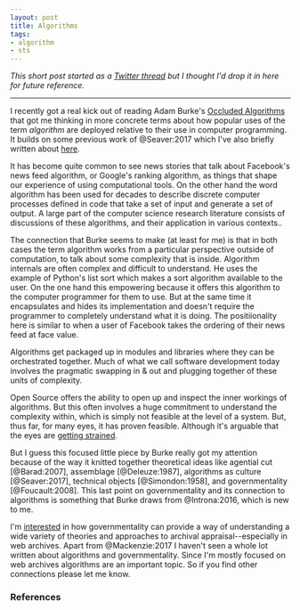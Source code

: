 ```yaml
---
layout: post
title: Algorithms
tags:
- algorithm
- sts
---
```


*This short post started as a [Twitter thread](https://twitter.com/edsu/status/1152151283362619392) but I thought I'd drop it in here for future reference.*

---

I recently got a real kick out of reading Adam Burke's [Occluded Algorithms]
that got me thinking in more concrete terms about how popular uses of the term
*algorithm* are deployed relative to their use in computer programming. It
builds on some previous work of @Seaver:2017 which I've also briefly written
about [here](https://inkdroid.org/2018/01/30/algorithms/).

It has become quite common to see news stories that talk about Facebook's news
feed algorithm, or Google's ranking algorithm, as things that shape our
experience of using computational tools. On the other hand the word algorithm
has been used for decades to describe discrete computer processes defined in
code that take a set of input and generate a set of output. A large part of the
computer science research literature consists of discussions of these
algorithms, and their application in various contexts..

The connection that Burke seems to make (at least for me) is that in both cases
the term algorithm works from a particular perspective outside of computation,
to talk about some complexity that is inside. Algorithm internals are often
complex and difficult to understand. He uses the example of Python's list sort
which makes a sort algorithm available to the user. On the one hand this
empowering because it offers this algorithm to the computer programmer for them
to use. But at the same time it encapsulates and hides its implementation and
doesn't require the programmer to completely understand what it is doing. The
positiionality here is similar to when a user of Facebook takes the ordering of
their news feed at face value.

Algorithms get packaged up in modules and libraries where they can be
orchestrated together. Much of what we call software development today involves
the pragmatic swapping in & out and plugging together of these units of
complexity.

Open Source offers the ability to open up and inspect the inner workings of
algorithms. But this often involves a huge commitment to understand the
complexity within, which is simply not feasible at the level of a system. But,
thus far, for many eyes, it has proven feasible. Although it's arguable that the
eyes are [getting
strained](https://blog.npmjs.org/post/180565383195/details-about-the-event-stream-incident).

But I guess this focused little piece by Burke really got my attention because
of the way it knitted together theoretical ideas like agential cut
[@Barad:2007], assemblage [@Deleuze:1987], algorithms as culture [@Seaver:2017],
technical objects [@Simondon:1958], and governmentality [@Foucault:2008]. This
last point on governmentality and its connection to algorithms is something that
Burke draws from @Introna:2016, which is new to me.

I'm [interested](https://osf.io/preprints/socarxiv/75mjp) in how governmentality
can provide a way of understanding a wide variety of theories and approaches to
archival appraisal--especially in web archives. Apart from @Mackenzie:2017 I
haven't seen a whole lot written about algorithms and governmentality. Since I'm
mostly focused on web archives algorithms are an important topic. So if you find
other connections please let me know.

### References

[Occluded Algorithms]: https://journals.sagepub.com/doi/full/10.1177/2053951719858743
